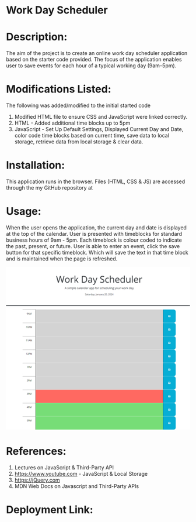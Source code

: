# Work Day Scheduler

# Description:
 The aim of the project is to create an online work day scheduler application based on the starter code provided. The focus of the application enables user to save events for each hour of a typical working day (9am–5pm).

 # Modifications Listed:

 The following was added/modified to the initial started code

 1. Modified HTML file to ensure CSS and JavaScript were linked correctly.
 2. HTML - Added additional time blocks up to 5pm
 3. JavaScript - Set Up Default Settings, Displayed Current Day and Date, color code time blocks based on current time, save data to local storage, retrieve data from local storage & clear data.

 # Installation:

 This application runs in the browser. Files (HTML, CSS & JS) are accessed through the my GitHub repository at 

# Usage:
When the user opens the application, the current day and date is displayed at the top of the calendar. User is presented with timeblocks for standard business hours of 9am - 5pm. Each timeblock is colour coded to indicate the past, present, or future. User is able to enter an event, click the save button for that specific timeblock. Which will save the text in that time block and is maintained when the page is refreshed.

<img src="/Assets/Images/Work Day Scheduler _1.png" alt="Work Day Scheduler">

# References:
1. Lectures on JavaScript & Third-Party API
2. https://www.youtube.com - JavaScript & Local Storage
3. https://jQuery.com
4. MDN Web Docs on Javascript and Third-Party APIs

# Deployment Link: